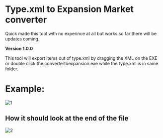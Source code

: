 # Type.xml to Expansion Market converter

Quick made this tool with no experince at all but works so far there will be updates coming.

**Version 1.0.0**

This tool will export items out of type.xml by dragging the XML on the EXE or double click the convertertoexpansion.exe while the type.xml is in same folder.


# Example:

![1](https://i.ibb.co/hMZxVCV/1.png)

		
## How it should look at the end of the file

![2](https://i.ibb.co/Qdqjrpj/2.png)
